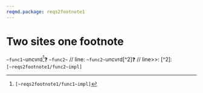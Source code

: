 ```yaml
---
reqmd.package: reqs2footnote1
---
```


# Two sites one footnote

`~func1~`uncvrd[^1]❓
`~func2~`
// line: `~func2~`uncvrd[^2]❓
// line>>: [^2]: `[~reqs2footnote1/func2~impl]`

[^1]: `[~reqs2footnote1/func1~impl]`
